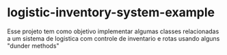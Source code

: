 # logistic-inventory-system-example
Esse projeto tem como objetivo implementar algumas classes relacionadas a um sistema de logistica com controle de inventario e rotas usando alguns "dunder methods"
